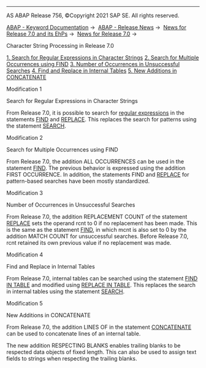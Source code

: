   

* * *

AS ABAP Release 756, ©Copyright 2021 SAP SE. All rights reserved.

[ABAP - Keyword Documentation](https://help.sap.com/doc/abapdocu_756_index_htm/7.56/en-US/abenabap.htm) →  [ABAP - Release News](https://help.sap.com/doc/abapdocu_756_index_htm/7.56/en-US/abennews.htm) →  [News for Release 7.0 and its EhPs](https://help.sap.com/doc/abapdocu_756_index_htm/7.56/en-US/abennews-70_ehps.htm) →  [News for Release 7.0](https://help.sap.com/doc/abapdocu_756_index_htm/7.56/en-US/abennews-70.htm) → 

Character String Processing in Release 7.0

[1\. Search for Regular Expressions in Character Strings](#!ABAP_MODIFICATION_1@1@)
[2\. Search for Multiple Occurrences using FIND](#!ABAP_MODIFICATION_2@2@)
[3\. Number of Occurrences in Unsuccessful Searches](#!ABAP_MODIFICATION_3@3@)
[4\. Find and Replace in Internal Tables](#!ABAP_MODIFICATION_4@4@)
[5\. New Additions in CONCATENATE](#!ABAP_MODIFICATION_5@5@)

Modification 1   

Search for Regular Expressions in Character Strings

From Release 7.0, it is possible to search for [regular expressions](https://help.sap.com/doc/abapdocu_756_index_htm/7.56/en-US/abenregular_expression_glosry.htm "Glossary Entry") in the statements [FIND](https://help.sap.com/doc/abapdocu_756_index_htm/7.56/en-US/abapfind.htm) and [REPLACE](https://help.sap.com/doc/abapdocu_756_index_htm/7.56/en-US/abapreplace_in_pattern.htm). This replaces the search for patterns using the statement [SEARCH](https://help.sap.com/doc/abapdocu_756_index_htm/7.56/en-US/abapsearch-.htm).

Modification 2   

Search for Multiple Occurrences using FIND

From Release 7.0, the addition ALL OCCURRENCES can be used in the statement [FIND](https://help.sap.com/doc/abapdocu_756_index_htm/7.56/en-US/abapfind.htm). The previous behavior is expressed using the addition FIRST OCCURRENCE. In addition, the statements FIND and [REPLACE](https://help.sap.com/doc/abapdocu_756_index_htm/7.56/en-US/abapreplace_in_pattern.htm) for pattern-based searches have been mostly standardized.

Modification 3   

Number of Occurrences in Unsuccessful Searches

From Release 7.0, the addition REPLACEMENT COUNT of the statement [REPLACE](https://help.sap.com/doc/abapdocu_756_index_htm/7.56/en-US/abapreplace_in_pattern.htm) sets the operand rcnt to 0 if no replacement has been made. This is the same as the statement [FIND](https://help.sap.com/doc/abapdocu_756_index_htm/7.56/en-US/abapfind.htm), in which mcnt is also set to 0 by the addition MATCH COUNT for unsuccessful searches. Before Release 7.0, rcnt retained its own previous value if no replacement was made.

Modification 4   

Find and Replace in Internal Tables

From Release 7.0, internal tables can be searched using the statement [FIND IN TABLE](https://help.sap.com/doc/abapdocu_756_index_htm/7.56/en-US/abapfind_itab.htm) and modified using [REPLACE IN TABLE](https://help.sap.com/doc/abapdocu_756_index_htm/7.56/en-US/abapreplace_itab.htm). This replaces the search in internal tables using the statement [SEARCH](https://help.sap.com/doc/abapdocu_756_index_htm/7.56/en-US/abapsearch_itab.htm).

Modification 5   

New Additions in CONCATENATE

From Release 7.0, the addition LINES OF in the statement [CONCATENATE](https://help.sap.com/doc/abapdocu_756_index_htm/7.56/en-US/abapconcatenate.htm) can be used to concatenate lines of an internal table.

The new addition RESPECTING BLANKS enables trailing blanks to be respected data objects of fixed length. This can also be used to assign text fields to strings when respecting the trailing blanks.